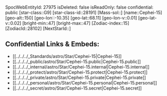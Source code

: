 ﻿---
location:
- 68.11
- 10.35
- 150
tags:
- astro/Star
type: Star
---

SpocWebEntityId: 27975
isDeleted: false
isReadOnly: false
confidential: public
[star-class::G9]
[star-class-id::28191]
[Mass-sol::]
[name::Cephei-15]
[geo-alt::150]
[geo-lon::-10.35]
[geo-lat::68.11]
[geo-lon-v::0.01]
[geo-lat-v::0.02]
[bright-min::47]
[bright-max::47]
[Zodiac-index::15]
[ZodiacId::28102]
[NextStarId::]



## Confidential Links & Embeds: 
- [[../../../_Standards/astro/Star/Cephei-15|Cephei-15]] 
- [[../../../_public/astro/Star/Cephei-15.public|Cephei-15.public]] 
- [[../../../_internal/astro/Star/Cephei-15.internal|Cephei-15.internal]] 
- [[../../../_protect/astro/Star/Cephei-15.protect|Cephei-15.protect]] 
- [[../../../_private/astro/Star/Cephei-15.private|Cephei-15.private]] 
- [[../../../_personal/astro/Star/Cephei-15.personal|Cephei-15.personal]] 
- [[../../../_secret/astro/Star/Cephei-15.secret|Cephei-15.secret]]

